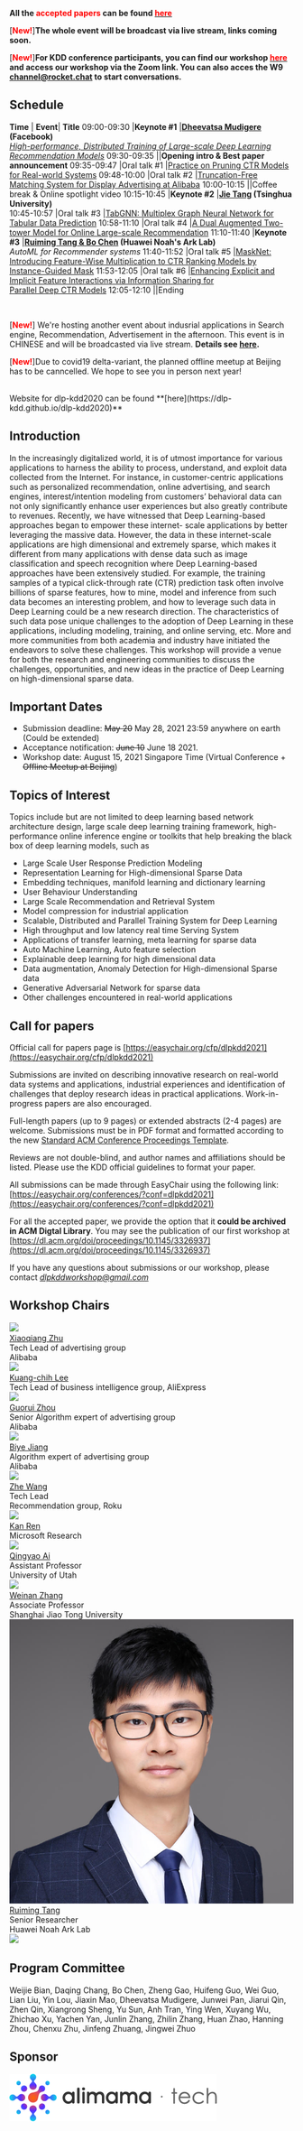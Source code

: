
**All the <b style="color:red">accepted papers </b> can be found [<b style="color:red"> here </b>](accept.html)**

[<b style="color:red">New!</b>]**The whole event will be broadcast via live stream, links coming soon.**

[<b style="color:red">New!</b>]**For KDD conference participants, you can find our workshop [<b style="color:red"> here </b>](https://virtual.2021.kdd.org/workshop_WS-9.html) and access our workshop via the Zoom link. You can also acces the W9 channel@rocket.chat to start conversations.**


## Schedule

**Time** | **Event**|	**Title**
09:00-09:30 |**Keynote #1**	|**[Dheevatsa Mudigere](https://sites.google.com/site/dheevatsa/home) (Facebook)** <br> *[High-performance, Distributed Training of Large-scale Deep Learning Recommendation Models](https://arxiv.org/abs/2104.05158)*
09:30-09:35	||**Opening intro & Best paper announcement**
09:35-09:47	|Oral talk #1	|[Practice on Pruning CTR Models for Real-world Systems](assets/pdf/DLP-KDD_2021_paper_9.pdf)
09:48-10:00	|Oral talk #2	|[Truncation-Free Matching System for Display Advertising at Alibaba](assets/pdf/DLP-KDD_2021_paper_5.pdf)
10:00-10:15	||Coffee break & Online spotlight video
10:15-10:45	|**Keynote #2**	|**[Jie Tang](https://keg.cs.tsinghua.edu.cn/jietang/) (Tsinghua University)** <br> 
10:45-10:57	|Oral talk #3	|[TabGNN: Multiplex Graph Neural Network for Tabular Data Prediction](assets/pdf/DLP-KDD_2021_paper_16.pdf)
10:58-11:10	|Oral talk #4	|[A Dual Augmented Two-tower Model for Online Large-scale Recommendation](assets/pdf/DLP-KDD_2021_paper_4.pdf)
11:10-11:40	|**Keynote #3**	|**[Ruiming Tang & Bo Chen](https://scholar.google.com/citations?user=fUtHww0AAAAJ&hl=en) (Huawei Noah's Ark Lab)** <br> *AutoML for Recommender systems*
11:40-11:52	|Oral talk #5	|[MaskNet: Introducing Feature-Wise Multiplication to CTR Ranking Models by Instance-Guided Mask](assets/pdf/DLP-KDD_2021_paper_3.pdf)
11:53-12:05	|Oral talk #6	|[Enhancing Explicit and Implicit Feature Interactions via Information Sharing for <br> Parallel Deep CTR Models](assets/pdf/DLP-KDD_2021_paper_12.pdf)
12:05-12:10	||Ending

<br>

[<b style="color:red">New!</b>] We're hosting another event about indusrial applications in Search engine, Recommendation, Advertisement in the afternoon. This event is in CHINESE and will be broadcasted via live stream. **Details see [here](https://mp.weixin.qq.com/s/qVV_8eZztod2UsyTKjvX-A).**

[<b style="color:red">New!</b>]Due to covid19 delta-variant, the planned offline meetup at Beijing has to be canncelled. We hope to see you in person next year!

<br>
Website for dlp-kdd2020 can be found **[here](https://dlp-kdd.github.io/dlp-kdd2020)**


## Introduction

In the increasingly digitalized world, it is of utmost importance for various applications to harness the ability to process, understand, and exploit data collected from the Internet. For instance, in customer-centric applications such as personalized recommendation, online advertising, and search engines, interest/intention modeling from customers’ behavioral data can not only significantly enhance user experiences but also greatly contribute to revenues. Recently, we have witnessed that Deep Learning-based approaches began to empower these internet- scale applications by better leveraging the massive data. However, the data in these internet-scale applications are high dimensional and extremely sparse, which makes it different from many applications with dense data such as image classification and speech recognition where Deep Learning-based approaches have been extensively studied. For example, the training samples of a typical click-through rate (CTR) prediction task often involve billions of sparse features, how to mine, model and inference from such data becomes an interesting problem, and how to leverage such data in Deep Learning could be a new research direction. The characteristics of such data pose unique challenges to the adoption of Deep Learning in these applications, including modeling, training, and online serving, etc. More and more communities from both academia and industry have initiated the endeavors to solve these challenges. This workshop will provide a venue for both the research and engineering communities to discuss the challenges, opportunities, and new ideas in the practice of Deep Learning on high-dimensional sparse data.


## Important Dates

- Submission deadline: ~~May 20~~ May 28, 2021 23:59 anywhere on earth (Could be extended)
- Acceptance notification: ~~June 10~~ June 18 2021.
- Workshop date: August 15, 2021 Singapore Time (Virtual Conference + ~~Offline Meetup at Beijing~~) 


## Topics of Interest
Topics include but are not limited to deep learning based network architecture design, large scale deep learning training framework, high-performance online inference engine or toolkits that help breaking the black box of deep learning models, such as
- Large Scale User Response Prediction Modeling
- Representation Learning for High-dimensional Sparse Data
- Embedding techniques, manifold learning and dictionary learning
- User Behaviour Understanding
- Large Scale Recommendation and Retrieval System
- Model compression for industrial application
- Scalable, Distributed and Parallel Training System for Deep Learning
- High throughput and low latency real time Serving System
- Applications of transfer learning, meta learning for sparse data
- Auto Machine Learning, Auto feature selection
- Explainable deep learning for high dimensional data
- Data augmentation, Anomaly Detection for High-dimensional Sparse data
- Generative Adversarial Network for sparse data
- Other challenges encountered in real-world applications

## Call for papers

Official call for papers page is [https://easychair.org/cfp/dlpkdd2021](https://easychair.org/cfp/dlpkdd2021)

Submissions are invited on describing innovative research on real-world data systems and applications, industrial experiences and identification of challenges that deploy research ideas in practical applications. Work-in-progress papers are also encouraged.

Full-length papers (up to 9 pages) or extended abstracts (2-4 pages) are welcome. Submissions must be in PDF format and formatted according to the new [Standard ACM Conference Proceedings Template](https://www.acm.org/publications/proceedings-template).

Reviews are not double-blind, and author names and affiliations should be listed. Please use the KDD official guidelines to format your paper.

All submissions can be made through EasyChair using the following link: [https://easychair.org/conferences/?conf=dlpkdd2021](https://easychair.org/conferences/?conf=dlpkdd2021) 

For all the accepted paper, we provide the option that it **could be archived in ACM Digtal Library**. You may see the publication of our first workshop at [https://dl.acm.org/doi/proceedings/10.1145/3326937](https://dl.acm.org/doi/proceedings/10.1145/3326937)


If you have any questions about submissions or our workshop, please contact [*dlpkddworkshop@gmail.com*](mailto:dlpkddworkshop@gmail.com)

## Workshop Chairs

  <div class="photo">
  <a href="https://scholar.google.com/citations?user=eUMnOc0AAAAJ&hl=en">
  <img src="assets/img/zxq.jpeg" class="shake shake-little">
  </a><br>
  <a href="https://scholar.google.com/citations?user=eUMnOc0AAAAJ&hl=en">Xiaoqiang Zhu</a>
  <div>Tech Lead of advertising group</div>
  <div>Alibaba</div>
  </div>

  <div class="photo">
  <a href="https://scholar.google.com/citations?user=r9JOIloAAAAJ&hl=en">
  <img src="assets/img/lkc.jpeg" class="shake shake-little">
  </a><br>
   <a href="https://scholar.google.com/citations?user=r9JOIloAAAAJ&hl=en">Kuang-chih Lee</a>
  <div>Tech Lead of business intelligence group, AliExpress</div>
  </div>

  <div class="photo">
  <a href="https://scholar.google.com/citations?user=n_E0Bg4AAAAJ&hl=en">
  <img src="assets/img/zgr.jpeg" class="shake shake-little">
  </a><br>
<a href="https://scholar.google.com/citations?user=n_E0Bg4AAAAJ&hl=en">Guorui Zhou</a>
  <div>Senior Algorithm expert of advertising group</div>
  <div>Alibaba</div>
  </div>
  
  <div class="photo">
  <a href="http://byeah.github.io" >
  <img src="assets/img/jby.jpeg" class="shake shake-little">
  </a><br>
  <a href="http://byeah.github.io">Biye Jiang</a>
  <div>Algorithm expert of advertising group</div>
  <div>Alibaba</div>
  </div>


  <div class="photo">
  <a href="http://wzhe.me/">
    <img src="assets/img/wz.jpg" class="shake shake-little">
  </a><br>
  <a href="http://wzhe.me/">Zhe Wang</a>
  <div>Tech Lead</div>
  <div>Recommendation group, Roku</div>
  </div>


  <div class="photo">
  <a href="http://www.saying.ren/">
    <img src="assets/img/rk.jpg" class="shake shake-little">
  </a><br>
  <a href="http://www.saying.ren/">Kan Ren</a>
  <div>Microsoft Research</div>
  </div>


  <div class="photo">
  <a href="http://ir.aiqingyao.org/home">
    <img src="assets/img/aqy.jpg" class="shake shake-little">
  </a><br>
  <a href="http://ir.aiqingyao.org/home">Qingyao Ai</a>
  <div>Assistant Professor</div>
  <div>University of Utah</div>
  </div>


  <div class="photo">
  <a href="http://wnzhang.net">
    <img src="assets/img/zwn.png" class="shake shake-little">
  </a><br>
  <a href="http://wnzhang.net">Weinan Zhang</a>
  <div>Associate Professor</div>
  <div>Shanghai Jiao Tong University</div>
  </div>

  <div class="photo">
  <a href="https://scholar.google.com/citations?user=fUtHww0AAAAJ&hl=en">
    <img src="assets/img/trm.jpeg" class="shake shake-little">
  </a><br>
  <a href="https://scholar.google.com/citations?user=fUtHww0AAAAJ&hl=en">Ruiming Tang</a>
  <div>Senior Researcher</div>
  <div>Huawei Noah Ark Lab</div>
  </div>

  <img src="assets/img/bg.png">  

## Program Committee
Weijie Bian, Daqing Chang, Bo Chen, Zheng Gao, Huifeng Guo, Wei Guo, Lian Liu, Yin Lou, Jiaxin Mao, Dheevatsa Mudigere, Junwei Pan, Jiarui Qin, Zhen Qin, Xiangrong Sheng, Yu Sun, Anh Tran, Ying Wen, Xuyang Wu, Zhichao Xu, Yachen Yan, Junlin Zhang, Zhilin Zhang, Huan Zhao, Hanning Zhou, Chenxu Zhu, Jinfeng Zhuang, Jingwei Zhuo

## Sponsor
<a href="https://www.alimama.com/">
  <img src="assets/img/alimama-tech.png">
</a>
